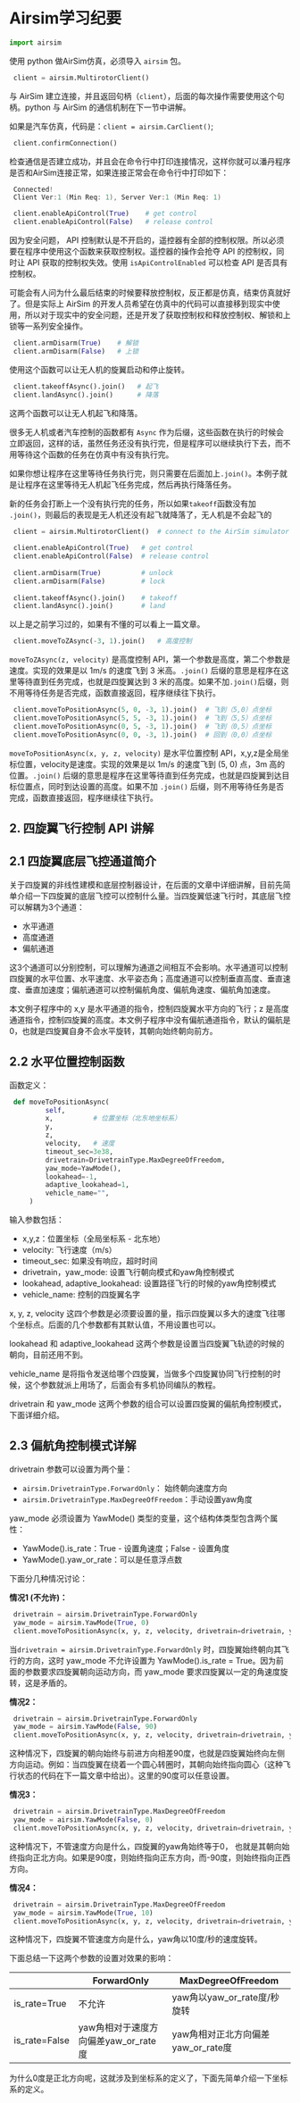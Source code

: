 # Airsim学习纪要

```python
import airsim
```

使用 python 做AirSim仿真，必须导入 `airsim` 包。

```python
 client = airsim.MultirotorClient()
```

与 AirSim 建立连接，并且返回句柄（`client`），后面的每次操作需要使用这个句柄。python 与 AirSim 的通信机制在下一节中讲解。



如果是汽车仿真，代码是：`client = airsim.CarClient()`;

```python
 client.confirmConnection()
```

检查通信是否建立成功，并且会在命令行中打印连接情况，这样你就可以潘丹程序是否和AirSim连接正常，如果连接正常会在命令行中打印如下：

```powershell
 Connected!
 Client Ver:1 (Min Req: 1), Server Ver:1 (Min Req: 1)
```



```python
 client.enableApiControl(True)    # get control
 client.enableApiControl(False)   # release control
```

因为安全问题， API 控制默认是不开启的，遥控器有全部的控制权限。所以必须要在程序中使用这个函数来获取控制权。遥控器的操作会抢夺 API 的控制权，同时让 API 获取的控制权失效。使用 `isApiControlEnabled` 可以检查 API 是否具有控制权。

可能会有人问为什么最后结束的时候要释放控制权，反正都是仿真，结束仿真就好了。但是实际上 AirSim 的开发人员希望在仿真中的代码可以直接移到现实中使用，所以对于现实中的安全问题，还是开发了获取控制权和释放控制权、解锁和上锁等一系列安全操作。

```python
 client.armDisarm(True)    # 解锁
 client.armDisarm(False)   # 上锁
```

使用这个函数可以让无人机的旋翼启动和停止旋转。

```python
 client.takeoffAsync().join()   # 起飞
 client.landAsync().join()      # 降落
```

这两个函数可以让无人机起飞和降落。

很多无人机或者汽车控制的函数都有 `Async` 作为后缀，这些函数在执行的时候会立即返回，这样的话，虽然任务还没有执行完，但是程序可以继续执行下去，而不用等待这个函数的任务在仿真中有没有执行完。

如果你想让程序在这里等待任务执行完，则只需要在后面加上`.join()`。本例子就是让程序在这里等待无人机起飞任务完成，然后再执行降落任务。

新的任务会打断上一个没有执行完的任务，所以如果`takeoff`函数没有加 `.join()`，则最后的表现是无人机还没有起飞就降落了，无人机是不会起飞的

```python
 client = airsim.MultirotorClient()  # connect to the AirSim simulator
 
 client.enableApiControl(True)   # get control
 client.enableApiControl(False)  # release control
 
 client.armDisarm(True)          # unlock
 client.armDisarm(False)         # lock
 
 client.takeoffAsync().join()    # takeoff
 client.landAsync().join()       # land
```

以上是之前学习过的，如果有不懂的可以看上一篇文章。



```python
 client.moveToZAsync(-3, 1).join()   # 高度控制
```

`moveToZAsync(z, velocity)` 是高度控制 API，第一个参数是高度，第二个参数是速度。实现的效果是以 1m/s 的速度飞到 3 米高。`.join()` 后缀的意思是程序在这里等待直到任务完成，也就是四旋翼达到 3 米的高度。如果不加`.join()`后缀，则不用等待任务是否完成，函数直接返回，程序继续往下执行。



```python
 client.moveToPositionAsync(5, 0, -3, 1).join()  # 飞到（5,0）点坐标
 client.moveToPositionAsync(5, 5, -3, 1).join()  # 飞到（5,5）点坐标
 client.moveToPositionAsync(0, 5, -3, 1).join()  # 飞到（0,5）点坐标
 client.moveToPositionAsync(0, 0, -3, 1).join()  # 回到（0,0）点坐标
```

`moveToPositionAsync(x, y, z, velocity)` 是水平位置控制 API，x,y,z是全局坐标位置，velocity是速度。实现的效果是以 1m/s 的速度飞到 (5, 0) 点，3m 高的位置。`.join()` 后缀的意思是程序在这里等待直到任务完成，也就是四旋翼到达目标位置点，同时到达设置的高度。如果不加 `.join()` 后缀，则不用等待任务是否完成，函数直接返回，程序继续往下执行。

## **2. 四旋翼飞行控制 API 讲解**

## **2.1 四旋翼底层飞控通道简介**

关于四旋翼的非线性建模和底层控制器设计，在后面的文章中详细讲解，目前先简单介绍一下四旋翼的底层飞控可以控制什么量。当四旋翼低速飞行时，其底层飞控可以解耦为3个通道：

- 水平通道
- 高度通道
- 偏航通道

这3个通道可以分别控制，可以理解为通道之间相互不会影响。水平通道可以控制四旋翼的水平位置、水平速度、水平姿态角；高度通道可以控制垂直高度、垂直速度、垂直加速度；偏航通道可以控制偏航角度、偏航角速度、偏航角加速度。

本文例子程序中的 x,y 是水平通道的指令，控制四旋翼水平方向的飞行；z 是高度通道指令，控制四旋翼的高度。本文例子程序中没有偏航通道指令，默认的偏航是 0，也就是四旋翼自身不会水平旋转，其朝向始终朝向前方。



## **2.2 水平位置控制函数**

函数定义：

```python
 def moveToPositionAsync(
         self,
         x,          # 位置坐标（北东地坐标系）
         y,
         z,
         velocity,   # 速度
         timeout_sec=3e38,
         drivetrain=DrivetrainType.MaxDegreeOfFreedom,
         yaw_mode=YawMode(),
         lookahead=-1,
         adaptive_lookahead=1,
         vehicle_name="",
     )
```

输入参数包括：

- x,y,z：位置坐标（全局坐标系 - 北东地）
- velocity: 飞行速度（m/s）
- timeout_sec: 如果没有响应，超时时间
- drivetrain，yaw_mode: 设置飞行朝向模式和yaw角控制模式
- lookahead, adaptive_lookahead: 设置路径飞行的时候的yaw角控制模式
- vehicle_name: 控制的四旋翼名字



x, y, z, velocity 这四个参数是必须要设置的量，指示四旋翼以多大的速度飞往哪个坐标点。后面的几个参数都有其默认值，不用设置也可以。

lookahead 和 adaptive_lookahead 这两个参数是设置当四旋翼飞轨迹的时候的朝向，目前还用不到。

vehicle_name 是将指令发送给哪个四旋翼，当做多个四旋翼协同飞行控制的时候，这个参数就派上用场了，后面会有多机协同编队的教程。

drivetrain 和 yaw_mode 这两个参数的组合可以设置四旋翼的偏航角控制模式，下面详细介绍。



## **2.3 偏航角控制模式详解**

drivetrain 参数可以设置为两个量：

- `airsim.DrivetrainType.ForwardOnly`： 始终朝向速度方向
- `airsim.DrivetrainType.MaxDegreeOfFreedom`：手动设置yaw角度

yaw_mode 必须设置为 YawMode() 类型的变量，这个结构体类型包含两个属性：

- YawMode().is_rate：True - 设置角速度；False - 设置角度
- YawMode().yaw_or_rate：可以是任意浮点数

下面分几种情况讨论：

**情况1 (不允许)：**

```python
 drivetrain = airsim.DrivetrainType.ForwardOnly
 yaw_mode = airsim.YawMode(True, 0)
 client.moveToPositionAsync(x, y, z, velocity, drivetrain=drivetrain, yaw_mode=yaw_mode).join()
```

当`drivetrain = airsim.DrivetrainType.ForwardOnly` 时，四旋翼始终朝向其飞行的方向，这时 yaw_mode 不允许设置为 YawMode().is_rate = True。因为前面的参数要求四旋翼朝向运动方向，而 yaw_mode 要求四旋翼以一定的角速度旋转，这是矛盾的。

**情况2：**

```python
 drivetrain = airsim.DrivetrainType.ForwardOnly
 yaw_mode = airsim.YawMode(False, 90)
 client.moveToPositionAsync(x, y, z, velocity, drivetrain=drivetrain, yaw_mode=yaw_mode).join()
```

这种情况下，四旋翼的朝向始终与前进方向相差90度，也就是四旋翼始终向左侧方向运动。例如：当四旋翼在绕着一个圆心转圈时，其朝向始终指向圆心（这种飞行状态的代码在下一篇文章中给出）。这里的90度可以任意设置。

**情况3：**

```python
 drivetrain = airsim.DrivetrainType.MaxDegreeOfFreedom
 yaw_mode = airsim.YawMode(False, 0)
 client.moveToPositionAsync(x, y, z, velocity, drivetrain=drivetrain, yaw_mode=yaw_mode).join()
```

这种情况下，不管速度方向是什么，四旋翼的yaw角始终等于0， 也就是其朝向始终指向正北方向。如果是90度，则始终指向正东方向，而-90度，则始终指向正西方向。

**情况4：**

```python
 drivetrain = airsim.DrivetrainType.MaxDegreeOfFreedom
 yaw_mode = airsim.YawMode(True, 10)
 client.moveToPositionAsync(x, y, z, velocity, drivetrain=drivetrain, yaw_mode=yaw_mode).join()
```

这种情况下，四旋翼不管速度方向是什么，yaw角以10度/秒的速度旋转。



下面总结一下这两个参数的设置对效果的影响：

|               | ForwardOnly                          | MaxDegreeOfFreedom                 |
| ------------- | ------------------------------------ | ---------------------------------- |
| is_rate=True  | 不允许                               | yaw角以yaw_or_rate度/秒旋转        |
| is_rate=False | yaw角相对于速度方向偏差yaw_or_rate度 | yaw角相对正北方向偏差yaw_or_rate度 |

为什么0度是正北方向呢，这就涉及到坐标系的定义了，下面先简单介绍一下坐标系的定义。